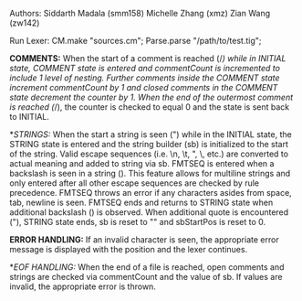 Authors:
Siddarth Madala (smm158)
Michelle Zhang (xmz)
Zian Wang (zw142)


Run Lexer:
CM.make "sources.cm";
Parse.parse "/path/to/test.tig";


**COMMENTS:**
When the start of a comment is reached (/*) while in INITIAL state, COMMENT state is entered and commentCount is incremented to include 1 level of nesting.
Further comments inside the COMMENT state increment commentCount by 1 and closed comments in the COMMENT state decrement the counter by 1.
When the end of the outermost comment is reached (*/), the counter is checked to equal 0 and the state is sent back to INITIAL.


**STRINGS:*
When the start a string is seen (") while in the INITIAL state, the STRING state is entered and the string builder (sb) is initialized to the start of the string. 
Valid escape sequences (i.e. \n, \t, \", \\, etc.) are converted to actual meaning and added to string via sb.
FMTSEQ is entered when a backslash is seen in a string (\). This feature allows for multiline strings and only entered after all other escape sequences are checked by rule precedence.
FMTSEQ throws an error if any characters asides from space, tab, newline is seen.
FMTSEQ ends and returns to STRING state when additional backslash (\) is observed.
When additional quote is encountered ("), STRING state ends, sb is reset to "" and sbStartPos is reset to 0.


**ERROR HANDLING:**
If an invalid character is seen, the appropriate error message is displayed with the position and the lexer continues.


**EOF HANDLING:*
When the end of a file is reached, open comments and strings are checked via commentCount and the value of sb. If values are invalid, the appropriate error is thrown.
